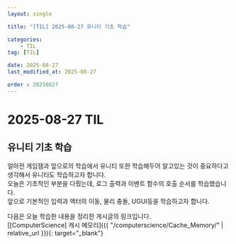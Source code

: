 ```yaml
---
layout: single

title: "[TIL] 2025-08-27 유니티 기초 학습"

categories:
    - TIL
tag: [TIL]

date: 2025-08-27
last_modified_at: 2025-08-27

order : 20250827
---
```


# 2025-08-27 TIL

## 유니티 기초 학습

얼마전 게임잼과 앞으로의 학습에서 유니티 또한 학습해두어 알고있는 것이 중요하다고 생각해서 유니티도 학습하고자 합니다.  
오늘은 기초적인 부분을 다뤘는데, 로그 출력과 이벤트 함수의 호출 순서를 학습했습니다.  
앞으로 기본적인 입력과 액터의 이동, 물리 충돌, UGUI등을 학습하고자 합니다.  

다음은 오늘 학습한 내용을 정리한 게시글의 링크입니다.  
[[ComputerScience] 캐시 메모리]({{ "/computerscience/Cache_Memory/" | relative_url }}){: target="_blank"}
